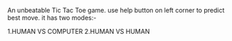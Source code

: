 An unbeatable Tic Tac Toe game.
use help button on left corner to predict best move.
it has two modes:-

1.HUMAN VS COMPUTER
2.HUMAN VS HUMAN

